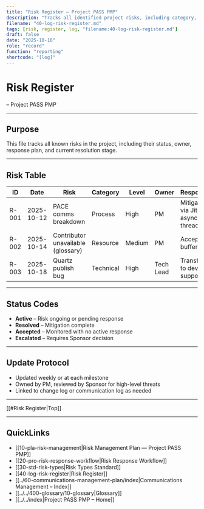 ```yaml
---
title: "Risk Register — Project PASS PMP"
description: "Tracks all identified project risks, including category, owner, response strategy, and current resolution status."
filename: "40-log-risk-register.md"
tags: [risk, register, log, "filename:40-log-risk-register.md"]
draft: false
date: "2025-10-16"
role: "record"
function: "reporting"
shortcode: "[log]"
---
```


# Risk Register 
– Project PASS PMP  

---

## Purpose

This file tracks all known risks in the project, including their status, owner, response plan, and current resolution stage.

---

## Risk Table

| ID | Date | Risk | Category | Level | Owner | Response | Status |
|----|------|------|----------|-------|--------|----------|--------|
| R-001 | 2025-10-12 | PACE comms breakdown | Process | High | PM | Mitigate via Jitsi + async threads | Active |
| R-002 | 2025-10-14 | Contributor unavailable (glossary) | Resource | Medium | PM | Accept w/ buffer | Resolved |
| R-003 | 2025-10-18 | Quartz publish bug | Technical | High | Tech Lead | Transfer to dev support | Active |

---

## Status Codes

- **Active** – Risk ongoing or pending response  
- **Resolved** – Mitigation complete  
- **Accepted** – Monitored with no active response  
- **Escalated** – Requires Sponsor decision  

---

## Update Protocol

- Updated weekly or at each milestone  
- Owned by PM, reviewed by Sponsor for high-level threats  
- Linked to change log or communication log as needed

---

[[#Risk Register|Top]]

---

## QuickLinks
- [[10-pla-risk-management|Risk Management Plan — Project PASS PMP]]
- [[20-pro-risk-response-workflow|Risk Response Workflow]]
- [[30-std-risk-types|Risk Types Standard]]
- [[40-log-risk-register|Risk Register]]
- [[../60-communications-management-plan/index|Communications Management – Index]]
- [[../../400-glossary/10-glossary|Glossary]]
- [[../../index|Project PASS PMP – Home]]
